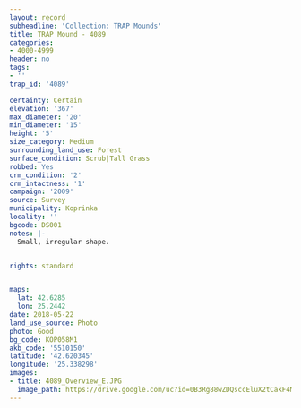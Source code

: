 ```yaml
---
layout: record
subheadline: 'Collection: TRAP Mounds'
title: TRAP Mound - 4089
categories:
- 4000-4999
header: no
tags:
- ''
trap_id: '4089'

certainty: Certain
elevation: '367'
max_diameter: '20'
min_diameter: '15'
height: '5'
size_category: Medium
surrounding_land_use: Forest
surface_condition: Scrub|Tall Grass
robbed: Yes
crm_condition: '2'
crm_intactness: '1'
campaign: '2009'
source: Survey
municipality: Koprinka
locality: ''
bgcode: DS001
notes: |-
  Small, irregular shape.


rights: standard


maps:
  lat: 42.6285
  lon: 25.2442
date: 2018-05-22
land_use_source: Photo
photo: Good
bg_code: KOP058M1
akb_code: '5510150'
latitude: '42.620345'
longitude: '25.338298'
images:
- title: 4089_Overview_E.JPG
  image_path: https://drive.google.com/uc?id=0B3Rg88wZDQsccEluX2tCakF4MFE
---
```

